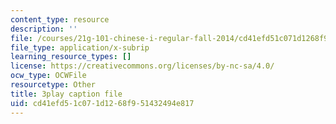 ```yaml
---
content_type: resource
description: ''
file: /courses/21g-101-chinese-i-regular-fall-2014/cd41efd51c071d1268f951432494e817_uskl5IFNM64.srt
file_type: application/x-subrip
learning_resource_types: []
license: https://creativecommons.org/licenses/by-nc-sa/4.0/
ocw_type: OCWFile
resourcetype: Other
title: 3play caption file
uid: cd41efd5-1c07-1d12-68f9-51432494e817
---
```

